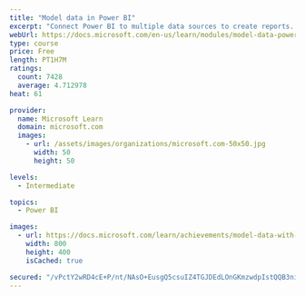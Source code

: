 ```yaml
---
title: "Model data in Power BI"
excerpt: "Connect Power BI to multiple data sources to create reports. Define the relationship between your data sources."
webUrl: https://docs.microsoft.com/en-us/learn/modules/model-data-power-bi/
type: course
price: Free
length: PT1H7M
ratings:
  count: 7428
  average: 4.712978
heat: 61

provider:
  name: Microsoft Learn
  domain: microsoft.com
  images:
    - url: /assets/images/organizations/microsoft.com-50x50.jpg
      width: 50
      height: 50

levels:
  - Intermediate

topics:
  - Power BI

images:
  - url: https://docs.microsoft.com/learn/achievements/model-data-with-power-bi-desktop-social.png
    width: 800
    height: 400
    isCached: true

secured: "/vPctY2wRD4cE+P/nt/NAsO+EusgQ5csuIZ4TGJDEdLOnGKmzwdpIstQQB3ni2BmJ7Ml+Mr2kOeOS1+OwqKOMw+/2jhAIKIZndcCiH7hwlxVFYlu1hP93xz7LPm0U5Qj8JKdO5nD1SyFsvDmJKm/St3W/Bz/NVhxaZgOG7UCcu02Po/tmXeruGw2YPbX9gPtr2HqJ9ZWKf8i7wkMxgBFjXkTIrPG8pgrHBx6fqwcRt76+RnF5pbeX8khfrXViZdR/zpzlTGDqgHBKZnYFOUKmdS7q1DpW0mLMU+HbltjpwBam+UeP/ySUdB95jFyc00imk7drcQVcjP0X5nX0BcNIqaGE8ct8I0qrMVkApjG7rFDeFNb9Hi390VRekt+P1eVM3A0Iu6+Tmrtapd508lM5EMFUuXn4pFE5BDsiPTasSA=;uCOt03KqYjR5c3b+peBRyA=="
---
```


